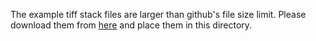 The example tiff stack files are larger than github's file size limit. Please download them from [here](https://ibecbarcelona-my.sharepoint.com/:f:/g/personal/mgomez_ibecbarcelona_eu/Epx39tcXvu5FjfMwglE0FEgBO5WSH69_zgGdQUTENfNVvQ?e=IvrWdG) and place them in this directory.
